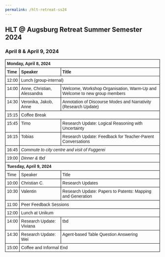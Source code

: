 ```yaml
---
permalink: /hlt-retreat-ss24
---
```


<style type="text/css">
.tg  {border-collapse:collapse;border-spacing:0;}
.tg td{border-color:black;border-style:solid;border-width:1px;font-family:Arial, sans-serif;font-size:14px;
  overflow:hidden;padding:5px 5px;word-break:normal;}
.tg th{border-color:black;border-style:solid;border-width:1px;font-family:Arial, sans-serif;font-size:14px;
  font-weight:normal;padding:5px 5px;word-break:normal;}
.tg .tg-0lax{text-align:left;vertical-align:top}
.center {
  margin-left: auto;
  margin-right: auto;
}
</style>


<div class="container">
    <div class="row">
        <div class="col-lg-12 text-center">
            <h2>HLT @ Augsburg Retreat Summer Semester 2024</h2>
            <h3>April 8 & April 9, 2024</h3>
        </div>
    </div>

<div class = "row">


<table class="tg center">
<tr>
<td class="tg-0lax" colspan="3"><b>Monday, April 8, 2024</b></td>
</tr>
  <tr>
    <td class="tg-0lax"><b>Time</b></td>
    <td class="tg-0lax"><b>Speaker</b></td>
    <td class="tg-0lax"><b>Title</b></td>
  </tr>
  <tr>
    <td class="tg-0lax">12:00</td>
    <td class="tg-0lax" colspan="2">Lunch (group-internal)</td>
  </tr>
  <tr>
    <td class="tg-0lax">14:00</td>
    <td class="tg-0lax">Anne, Christian, Alessandra</td>
    <td class="tg-0lax">Welcome, Workshop Organisation, Warm-Up and Welcome to new group members</td>
  </tr>
  <tr>
    <td class="tg-0lax">14:30</td>
    <td class="tg-0lax">Veronika, Jakob, Anne</td>
    <td class="tg-0lax">Annotation of Discourse Modes and Narrativity (Research Update)</td>
  </tr>
  <tr>
    <td class="tg-0lax">15:15</td>
    <td class="tg-0lax" colspan="2">Coffee Break</td>
  </tr>
  <tr>
    <td class="tg-0lax">15:45</td>
    <td class="tg-0lax">Timo</td>
    <td class="tg-0lax">Research Update: Logical Reasoning with Uncertainty</td>
  </tr>
    <tr>
    <td class="tg-0lax">16:15</td>
    <td class="tg-0lax">Tobias</td>
    <td class="tg-0lax">Research Update: Feedback for Teacher-Parent Conversations</td>
    </tr>
  <tr>
    <td class="tg-0lax">16:45</td>
    <td class="tg-0lax" colspan="2"><i>Commute to city centre and visit of Fuggerei</i></td>
  </tr>
  <tr>
    <td class="tg-0lax">19:00</td>
    <td class="tg-0lax" colspan="2"><i>Dinner &amp; tbd</i></td>
  </tr>
<tr/>
<tr>
<td class="tg-0lax" colspan="3"><b>Tuesday, April 9, 2024</b></td>
</tr>

  <tr>
    <td class="tg-0lax">Time</td>
    <td class="tg-0lax">Speaker</td>
    <td class="tg-0lax">Title</td>
  </tr>
<tr>
    <td class="tg-0lax">10:00</td>
    <td class="tg-0lax">Christian C.</td>
    <td class="tg-0lax">Research Updates</td>
    </tr>
   <tr>
    <td class="tg-0lax">10:30</td>
    <td class="tg-0lax">Valentin</td>
    <td class="tg-0lax">Research Update: Papers to Patents: Mapping and Generation</td>
    </tr>
    <tr>
    <td class="tg-0lax">11:00</td>
    <td class="tg-0lax" colspan="2">Peer Feedback Sessions</td>
    </tr>
      <tr>
    <td class="tg-0lax">12:00</td>
    <td class="tg-0lax" colspan="2">Lunch at Unikum</td>
  </tr>
    <tr>
    <td class="tg-0lax">14:00</td>
    <td class="tg-0lax">Research Update: Viviana</td>
    <td class="tg-0lax">tbd</td>
    </tr>
    <tr>
    <td class="tg-0lax">14:30</td>
    <td class="tg-0lax">Research Update: Wei</td>
    <td class="tg-0lax">Agent-based Table Question Answering</td>
  </tr>
    <tr>
    <td class="tg-0lax">15:00</td>
    <td class="tg-0lax" colspan="2">Coffee and Informal End</td>
  </tr>
  </table>

